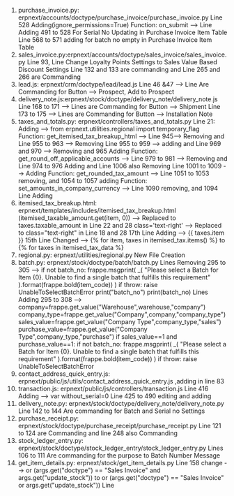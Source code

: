 1. purchase_invoice.py: erpnext/accounts/doctype/purchase_invoice/purchase_invoice.py
                           Line 528 Adding(ignore_permissions=True)
                           Function: on_submit --> Line Adding 491 to 528 For Serial No Updating in Purchase Invoice Item Table
                                                   Line 568 to 571 adding for batch no empty in Purchase Invoice Item Table
3. sales_invoice.py:erpnext/accounts/doctype/sales_invoice/sales_invoice.py
                          Line 93, Line Change Loyalty Points Settings to Sales Value Based Discount Settings
                          Line 132 and 133 are commanding and Line 265 and 266 are Commanding 
5. lead.js: erpnext/crm/doctype/lead/lead.js
                          Line 46 &47  --> Line Are Commanding for Button --> Prospect, Add to Prospect
6. delivery_note.js:erpnext/stock/doctype/delivery_note/delivery_note.js
                          Line 168 to 171 --> Lines are Commanding for Button --> Shipment
                          Line 173 to 175 --> Lines are Commanding for Button --> Installation Note
7. taxes_and_totals.py: erpnext/controllers/taxes_and_totals.py
                          Line 21: Adding --> from erpnext.utilities.regional import temporary_flag
                          Function: get_itemised_tax_breakup_html -->  Line 945--> Removing and Line 955 to 963 --> Removing
                                                                       Line 955 to 959 --> adding and Line 969 and 970 --> Removing and 965 Adding
                          Function: get_round_off_applicable_accounts --> Line 979 to 981 --> Removing and Line 974 to 976 Adding and Line 1006 also Removing
                                                                          Line 1001 to 1009 --> Adding
                          Function: get_rounded_tax_amount --> Line 1051 to 1053 removing, and 1054 to 1057 adding
                          Function: set_amounts_in_company_currency --> Line 1090 removing, and 1094 Line Adding
8. itemised_tax_breakup.html: erpnext/templates/includes/itemised_tax_breakup.html
                          (itemised_taxable_amount.get(item, 0)) --> Replaced to taxes.taxable_amount in Line 22 and 28
                          class='text-right' --> Replaced to class="text-right" in Line 18 and 28
                          17th Line Adding --> 					<td>{{ taxes.item }}</td>
                          15th Line Changed  --> {% for item, taxes in itemised_tax.items() %} to  {% for taxes in itemised_tax_data %}
9. regional.py: erpnext/utilities/regional.py
                New File Creation
10. batch.py: erpnext/stock/doctype/batch/batch.py
                           Lines Removing 295 to 305 --> 	if not batch_no:
                                                          		frappe.msgprint(
                                                          			_(
                                                          				"Please select a Batch for Item {0}. Unable to find a single batch that fulfills this requirement"
                                                          			).format(frappe.bold(item_code))
                                                          		)
                                                          		if throw:
                                                          			raise UnableToSelectBatchError
                                                          	print("batch_no")
                                                          	print(batch_no)
                          Lines Adding 295 to 308 --> company=frappe.get_value("Warehouse",warehouse,"company")
                                                        	company_type=frappe.get_value("Company",company,"company_type")
                                                        	sales_value=frappe.get_value("Company Type",company_type,"sales")
                                                        	purchase_value=frappe.get_value("Company Type",company_type,"purchase")
                                                        	if sales_value==1 and purchase_value==1:
                                                        		if not batch_no:
                                                        			frappe.msgprint(
                                                        				_(
                                                        					"Please select a Batch for Item {0}. Unable to find a single batch that fulfills this requirement"
                                                        				).format(frappe.bold(item_code))
                                                        			)
                                                        			if throw:
                                                        				raise UnableToSelectBatchError
11. contact_address_quick_entry.js: erpnext/public/js/utils/contact_address_quick_entry.js
                                  ,adding in line 83
12. transaction.js: erpnext/public/js/controllers/transaction.js
                    Line 416 Adding --> 		var without_serial=0
                    Line 425 to 490 editing and adding
13. delivery_note.py: erpnext/stock/doctype/delivery_note/delivery_note.py
                    Line 142 to 144 Are commanding for Batch and Serial no Settings
14. purchase_receipt.py: erpnext/stock/doctype/purchase_receipt/purchase_receipt.py
                    Line 121 to 124 are Commanding and line 248 also Commanding
15. stock_ledger_entry.py: erpnext/stock/doctype/stock_ledger_entry/stock_ledger_entry.py
                    Lines 106 to 111 Are commanding for the purpose to Batch Number Message
16. get_item_details.py: erpnext/stock/get_item_details.py
                    Line 158 change --> or (args.get("doctype") == "Sales Invoice" and args.get("update_stock")) to or (args.get("doctype") == "Sales Invoice" or args.get("update_stock"))
                    Line

      
